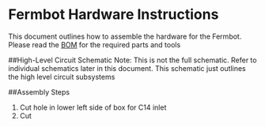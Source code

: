 # Fermbot Hardware Instructions
This document outlines how to assemble the hardware for the Fermbot. Please read the [BOM](BOM.md) for the required parts and tools

##High-Level Circuit Schematic
Note: This is not the full schematic. Refer to individual schematics later in this document. This schematic just outlines the high level circuit subsystems

##Assembly Steps
1. Cut hole in lower left side of box for C14 inlet
2. Cut
